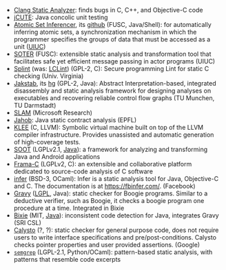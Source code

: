 - [Clang Static Analyzer](https://clang-analyzer.llvm.org): finds bugs in C, C++, and Objective-C code
- [jCUTE](http://osl.web.cs.illinois.edu/software/jcute/index.html): Java concolic unit testing
- [Atomic Set Inferencer](http://osl.web.cs.illinois.edu/software/atomic-set-inference.html), its [github](https://github.com/osl/atomic-set-inference) (FUSC, Java/Shell): for automatically inferring atomic sets, a synchronization mechanism in which the programmer specifies the groups of data that must be accessed as a unit ([UIUC](http://osl.web.cs.illinois.edu/members/dinges.html))
- [SOTER](http://osl.web.cs.illinois.edu/software/soter/index.html) (FUSC): extensible static analysis and transformation tool that facilitates safe yet efficient message passing in actor programs (UIUC)
- [Splint](http://lclint.cs.virginia.edu/) (was: [LCLint](http://www.sds.lcs.mit.edu/spd/larch/)) (GPL-2, C): Secure programming Lint for static C checking (Univ. Virginia)
- [Jakstab](https://www.jakstab.org/), its [hg](https://bitbucket.org/jkinder/jakstab/) (GPL-2, Java): Abstract Interpretation-based, integrated disassembly and static analysis framework for designing analyses on executables and recovering reliable control flow graphs (TU Munchen, TU Darmstadt)
- [SLAM](https://research.microsoft.com/en-us/projects/slam/) (Microsoft Research)
- [Jahob](https://lara.epfl.ch/w/jahob_system): Java static contract analysis (EPFL)
- [KLEE](https://klee.github.io/) (C, LLVM): Symbolic virtual machine built on top of the LLVM compiler infrastructure. Provides unassisted and automatic generation of high-coverage tests.
- [SOOT](http://soot-oss.github.io/soot/) (LGPLv2.1, [Java](https://github.com/soot-oss/soot)): a framework for analyzing and transforming Java and Android applications
- [Frama-C](https://frama-c.com/) (LGPLv2, C): an extensible and collaborative platform dedicated to source-code analysis of C software
- [infer](https://github.com/facebook/infer) (BSD-3, OCaml): Infer is a static analysis tool for Java, Objective-C and C. The documentation is at https://fbinfer.com/. (Facebook)
- [Gravy](https://github.com/martinschaef/gravy) ([LGPL](https://code.google.com/p/jimple2boogie/), Java): static checker for Boogie programs. Similar to a deductive verifier, such as Boogie, it checks a boogie program one procedure at a time. Integrated in Bixie
- [Bixie](https://sri-csl.github.io/bixie/) (MIT, [Java](https://github.com/SRI-CSL/bixie)): inconsistent code detection for Java, integrates Gravy (SRI CSL)
- [Calysto](https://www.domagoj-babic.com/index.php/ResearchProjects/Calysto) (?, ?): static checker for general purpose code, does not require users to write interface specifications and pre/post-conditions. Calysto checks pointer properties and user provided assertions. (Google)
- [`semgrep`](https://github.com/returntocorp/semgrep) (LGPL-2.1, Python/OCaml): pattern-based static analysis, with patterns that resemble code excerpts

